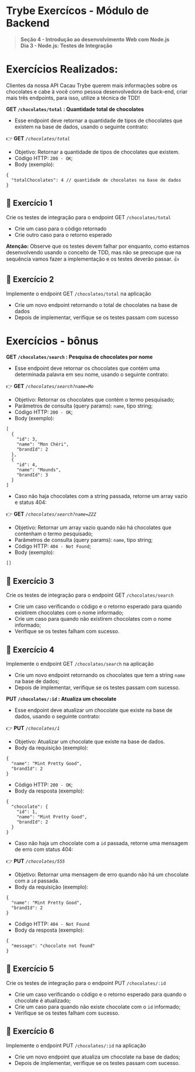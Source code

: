 # Trybe Exercícos - Módulo de Backend

>  **Seção 4 - Introdução ao desenvolvimento Web com Node.js**  
>  **Dia 3 - Node.js: Testes de Integração**

# Exercícios Realizados:


Clientes da nossa API Cacau Trybe querem mais informações sobre os chocolates e cabe à você como pessoa desenvolvedora de back-end, criar mais três endpoints, para isso, utilize a técnica de TDD!

**GET  `/chocolates/total`  : Quantidade total de chocolates**

-   Esse endpoint deve retornar a quantidade de tipos de chocolates que existem na base de dados, usando o seguinte contrato:

👉  **GET**  _`/chocolates/total`_

-   Objetivo: Retornar a quantidade de tipos de chocolates que existem.
-   Código HTTP:  `200 - OK`;
-   Body (exemplo):
```
{
  "totalChocolates": 4 // quantidade de chocolates na base de dados
}
```

## 🚀 Exercício 1

Crie os testes de integração para o endpoint GET  `/chocolates/total`

-   Crie um caso para o código retornado
-   Crie outro caso para o retorno esperado

**Atenção:**  Observe que os testes devem falhar por enquanto, como estamos desenvolvendo usando o conceito de TDD, mas não se preocupe que na sequência vamos fazer a implementação e os testes deverão passar. 👍

## 🚀 Exercício 2

Implemente o endpoint GET  `/chocolates/total`  na aplicação

-   Crie um novo endpoint retornando o total de chocolates na base de dados
-   Depois de implementar, verifique se os testes passam com sucesso

# Exercícios - bônus

**GET  `/chocolates/search`  : Pesquisa de chocolates por nome**

-   Esse endpoint deve retornar os chocolates que contém uma determinada palavra em seu nome, usando o seguinte contrato:

👉  **GET**  _`/chocolates/search?name=Mo`_

-   Objetivo: Retornar os chocolates que contém o termo pesquisado;
-   Parâmetros de consulta (query params):  `name`, tipo string;
-   Código HTTP:  `200 - OK`;
-   Body (exemplo):
```
[
  {
    "id": 3,
    "name": "Mon Chéri",
    "brandId": 2
  },
  {
    "id": 4,
    "name": "Mounds",
    "brandId": 3
  }
]
```
-   Caso não haja chocolates com a string passada, retorne um array vazio e status 404:

👉  **GET**  _`/chocolates/search?name=ZZZ`_

-   Objetivo: Retornar um array vazio quando não há chocolates que contenham o termo pesquisado;
-   Parâmetros de consulta (query params):  `name`, tipo string;
-   Código HTTP:  `404 - Not Found`;
-   Body (exemplo):
```
[]
```
## 🚀 Exercício 3

Crie os testes de integração para o endpoint GET  `/chocolates/search`

-   Crie um caso verificando o código e o retorno esperado para quando existirem chocolates com o nome informado;
-   Crie um caso para quando não existirem chocolates com o nome informado;
-   Verifique se os testes falham com sucesso.

## 🚀 Exercício 4

Implemente o endpoint GET  `/chocolates/search`  na aplicação

-   Crie um novo endpoint retornando os chocolates que tem a string  `name`  na base de dados;
-   Depois de implementar, verifique se os testes passam com sucesso.

**PUT  `/chocolates/:id`  : Atualiza um chocolate**

-   Esse endpoint deve atualizar um chocolate que existe na base de dados, usando o seguinte contrato:

👉  **PUT**  _`/chocolates/1`_

-   Objetivo: Atualizar um chocolate que existe na base de dados.
-   Body da requisição (exemplo):
```
{ 
  "name": "Mint Pretty Good",
  "brandId": 2
}
```
-   Código HTTP:  `200 - OK`;
-   Body da resposta (exemplo):
```
{
  "chocolate": { 
    "id": 1,
    "name": "Mint Pretty Good",
    "brandId": 2
  }
}
```
-  Caso não haja um chocolate com a  `id`  passada, retorne uma mensagem de erro com status 404:

👉  **PUT**  _`/chocolates/555`_

-   Objetivo: Retornar uma mensagem de erro quando não há um chocolate com a  `id`  passada.
-   Body da requisição (exemplo):
```
{ 
  "name": "Mint Pretty Good",
  "brandId": 2
}
```
-   Código HTTP:  `404 - Not Found`
-   Body da resposta (exemplo):
```
{ 
  "message": "chocolate not found"
}
```
## 🚀 Exercício 5

Crie os testes de integração para o endpoint PUT  `/chocolates/:id`

-   Crie um caso verificando o código e o retorno esperado para quando o chocolate é atualizado;
-   Crie um caso para quando não existe chocolate com o  `id`  informado;
-   Verifique se os testes falham com sucesso.

## 🚀 Exercício 6

Implemente o endpoint PUT  `/chocolates/:id`  na aplicação

-   Crie um novo endpoint que atualiza um chocolate na base de dados;
-   Depois de implementar, verifique se os testes passam com sucesso.
